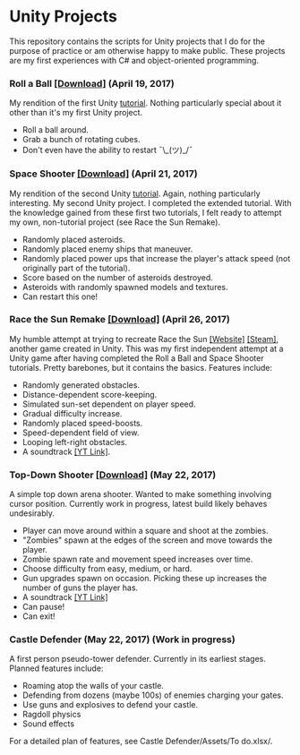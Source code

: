 # Unity Projects
This repository contains the scripts for Unity projects that I do for the purpose of practice or am otherwise happy to make public. These projects are my first experiences with C# and object-oriented programming.

### Roll a Ball [[Download]](https://mega.nz/#!KhQgxBgT!pvlEKbkilkBpdiaNdiZn6C2Vo2n5zqlramQ7QUkI-j4) (April 19, 2017)
My rendition of the first Unity [tutorial](https://unity3d.com/learn/tutorials/projects/roll-ball-tutorial). Nothing particularly special about it other than it's my first Unity project.
- Roll a ball around.
- Grab a bunch of rotating cubes.
- Don't even have the ability to restart ¯\\_(ツ)\_/¯

### Space Shooter [[Download]](https://mega.nz/#!KwJDWRoR!-_g4zt1gT3zF8vN_vFVUxJxXGOuqKdRQ-MzOXgyIfyk) (April 21, 2017)
My rendition of the second Unity [tutorial](https://unity3d.com/learn/tutorials/projects/space-shooter-tutorial). Again, nothing particularly interesting. My second Unity project. I completed the extended tutorial. With the knowledge gained from these first two tutorials, I felt ready to attempt my own, non-tutorial project (see Race the Sun Remake).
- Randomly placed asteroids.
- Randomly placed enemy ships that maneuver.
- Randomly placed power ups that increase the player's attack speed (not originally part of the tutorial).
- Score based on the number of asteroids destroyed.
- Asteroids with randomly spawned models and textures.
- Can restart this one!

### Race the Sun Remake [[Download]](https://mega.nz/#!H1pBUQqZ!hnw-denD2tkhf1V39zaU7H54utnIiI707Kv68kLrR14) (April 26, 2017)
My humble attempt at trying to recreate Race the Sun [[Website]](http://flippfly.com/racethesun/) [[Steam]](http://store.steampowered.com/app/253030/Race_The_Sun/), another game created in Unity. This was my first independent attempt at a Unity game after having completed the Roll a Ball and Space Shooter tutorials. 
Pretty barebones, but it contains the basics. Features include:
- Randomly generated obstacles.
- Distance-dependent score-keeping.
- Simulated sun-set dependent on player speed.
- Gradual difficulty increase.
- Randomly placed speed-boosts.
- Speed-dependent field of view.
- Looping left-right obstacles.
- A soundtrack [[YT Link]](https://www.youtube.com/watch?v=DDCIIiRVooc).

### Top-Down Shooter [[Download]](https://mega.nz/#!O8hyHb7T!5s8nx-8m1aq-TwMVyTPSMwD5HdJZ2FX8wi8l6iBVxWs) (May 22, 2017)
A simple top down arena shooter. Wanted to make something involving cursor position. Currently work in progress, latest build likely behaves undesirably.
- Player can move around within a square and shoot at the zombies.
- "Zombies" spawn at the edges of the screen and move towards the player.
- Zombie spawn rate and movement speed increases over time.
- Choose difficulty from easy, medium, or hard.
- Gun upgrades spawn on occasion. Picking these up increases the number of guns the player has.
- A soundtrack [[YT Link]](https://www.youtube.com/watch?v=hppMvp5nA1U)
- Can pause!
- Can exit!

### Castle Defender (May 22, 2017) (Work in progress)
A first person pseudo-tower defender. Currently in its earliest stages. Planned features include:
- Roaming atop the walls of your castle.
- Defending from dozens (maybe 100s) of enemies charging your gates.
- Use guns and explosives to defend your castle.
- Ragdoll physics
- Sound effects

For a detailed plan of features, see Castle Defender/Assets/To do.xlsx/.
